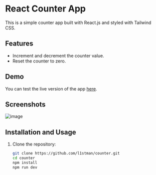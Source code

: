# React Counter App

This is a simple counter app built with React.js and styled with Tailwind CSS.

## Features

- Increment and decrement the counter value.
- Reset the counter to zero.

## Demo

You can test the live version of the app [here](https://counter-l1stman.netlify.app/).

## Screenshots

![image](https://github.com/l1stman/counter/assets/71796437/84585842-2dcb-425f-92f4-25d3925606ef)

## Installation and Usage

1. Clone the repository:

   ```bash
   git clone https://github.com/l1stman/counter.git
   cd counter
   npm install
   npm run dev
   ```
